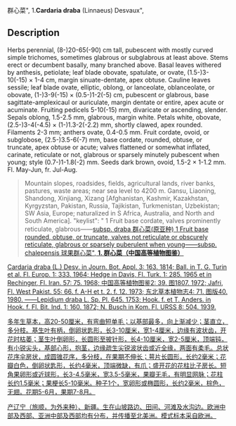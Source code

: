 群心菜",
1.**Cardaria draba** (Linnaeus) Desvaux",

## Description
Herbs perennial, (8-)20-65(-90) cm tall, pubescent with mostly curved simple trichomes, sometimes glabrous or subglabrous at least above. Stems erect or decumbent basally, many branched above. Basal leaves withered by anthesis, petiolate; leaf blade obovate, spatulate, or ovate, (1.5-)3-10(-15) × 1-4 cm, margin sinuate-dentate, apex obtuse. Cauline leaves sessile; leaf blade ovate, elliptic, oblong, or lanceolate, oblanceolate, or obovate, (1-)3-9(-15) × (0.5-)1-2(-5) cm, pubescent or glabrous, base sagittate-amplexicaul or auriculate, margin dentate or entire, apex acute or acuminate. Fruiting pedicels 5-10(-15) mm, divaricate or ascending, slender. Sepals oblong, 1.5-2.5 mm, glabrous, margin white. Petals white, obovate, (2.5-)3-4(-4.5) × (1-)1.3-2(-2.2) mm, shortly clawed, apex rounded. Filaments 2-3 mm; anthers ovate, 0.4-0.5 mm. Fruit cordate, ovoid, or subglobose, (2.5-)3.5-6(-7) mm, base cordate, rounded, obtuse, or truncate, apex obtuse or acute; valves flattened or somewhat inflated, carinate, reticulate or not, glabrous or sparsely minutely pubescent when young; style (0.7-)1-1.8(-2) mm. Seeds dark brown, ovoid, 1.5-2 × 1-1.2 mm. Fl. May-Jun, fr. Jul-Aug.

> Mountain slopes, roadsides, fields, agricultural lands, river banks, pastures, waste areas; near sea level to 4200 m. Gansu, Liaoning, Shandong, Xinjiang, Xizang [Afghanistan, Kashmir, Kazakhstan, Kyrgyzstan, Pakistan, Russia, Tajikistan, Turkmenistan, Uzbekistan; SW Asia, Europe; naturalized in S Africa, Australia, and North and South America].
  "keylist": "
1 Fruit base cordate, valves prominently reticulate, glabrous——<a href='/info/Cardaria draba subsp. draba?t=foc'>subsp. draba 群心菜(原亚种)
1 Fruit base rounded, obtuse, or truncate, valves not reticulate or obscurely reticulate, glabrous or sparsely puberulent when young——<a href='/info/Cardaria draba subsp. chalepensis?t=foc'>subsp. chalepensis 球果群心菜",
**1. 群心菜（中国高等植物图鉴）**

Cardaria draba (L.) Desv. in Journ. Bot. Appl. 3: 163. 1814; Ball. in T. G. Turin et al. Fl. Europ. 1: 333. 1964; Hedge in Davis, Fl. Turk. 1: 285. 1965 et in Rechinger, Fl. Iran. 57: 75. 1968; 中国高等植物图鉴2: 39. 图1807. 1972; Jafri, Fl. West Pakist. 55: 66. f. A-H et t. 2. f. 12. 1973; 东北草本植物志4: 71. 图版40. 1980. ——Lepidium draba L. Sp. Pl. 645. 1753; Hook. f. et T. Anders. in Hook. f. Fl. Bit. Ind. 1: 160. 1872; N. Busch in Kom. Fl. URSS 8: 504. 1939.

多年生草本，高20-50厘米，有弯曲短单毛；以基部最多，向上渐减少；茎直立，多分枝。基生叶有柄，倒卵状匙形，长3-10厘米，宽1-4厘米，边缘有波状齿，开花时枯萎；茎生叶倒卵形，长圆形至披针形，长4-10厘米，宽2-5厘米，顶端钝，有小锐尖头，基部心形，抱茎，边缘疏生尖锐波状齿或近全缘，两面有柔毛。总状花序伞房状，成圆锥花序，多分枝，在果期不伸长；萼片长圆形，长约2毫米；花瓣白色，倒卵状匙形，长约4毫米，顶端微缺，有爪；盛开花的花柱比子房长。短角果卵形或近球形，长3-4.5毫米，宽3.5-5毫米，果瓣无毛，有明显网脉；花柱长约1.5毫米；果梗长5-10毫米。种子1个，宽卵形或椭圆形，长约2毫米，棕色，无翅。花期5-6月，果期7-8月。

产辽宁（旅顺，为外来种）、新疆。生在山坡路边、田间、河滩及水沟边。欧洲中部及西部、亚洲中部及西部均有分布，并传播至北美洲。模式标本采自欧洲。
